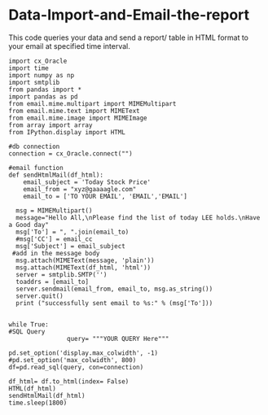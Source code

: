 # Data-Import-and-Email-the-report
This code queries your data and send a report/ table in HTML format to your email at specified time interval.

	import cx_Oracle
	import time
	import numpy as np
	import smtplib
	from pandas import *
	import pandas as pd
	from email.mime.multipart import MIMEMultipart
	from email.mime.text import MIMEText
	from email.mime.image import MIMEImage
	from array import array
	from IPython.display import HTML

	#db connection
	connection = cx_Oracle.connect("")

	#email function   
	def sendHtmlMail(df_html):
		email_subject = 'Today Stock Price'
		email_from = "xyz@gaaaagle.com"
		email_to = ['TO YOUR EMAIL', 'EMAIL','EMAIL']

      msg = MIMEMultipart()
      message="Hello All,\nPlease find the list of today LEE holds.\nHave a Good day"
      msg['To'] = ", ".join(email_to)
      #msg['CC'] = email_cc
      msg['Subject'] = email_subject
     #add in the message body
      msg.attach(MIMEText(message, 'plain'))
      msg.attach(MIMEText(df_html, 'html')) 
      server = smtplib.SMTP('')
      toaddrs = [email_to]
      server.sendmail(email_from, email_to, msg.as_string())
      server.quit()
      print ("successfully sent email to %s:" % (msg['To']))
    
    
	while True: 
	#SQL Query
					query= """YOUR QUERY Here"""

    pd.set_option('display.max_colwidth', -1)
    #pd.set_option('max_colwidth', 800)
    df=pd.read_sql(query, con=connection)
    
    df_html= df.to_html(index= False)
    HTML(df_html)
    sendHtmlMail(df_html)
    time.sleep(1800)
